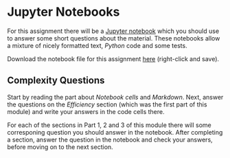 
# Jupyter Notebooks

For this assignment there will be a [Jupyter notebook](http://jupyter.org/)
which you should use to answer some short questions about the material. These
notebooks allow a mixture of nicely formatted text, *Python* code and some
tests.

<!-- First, you should use the `conda` option option to install *Jupyter* too:

    conda install -c conda-forge jupyterlab

If you didn't install *Python* using *Anaconda*, follow the *Jupyter* installation instructions [here](https://jupyter.org/install). -->

Download the notebook file for this assignment [here](notebook/module_5_questions.ipynb)
(right-click and save).

<!-- ## Getting Started

In your terminal, navigate to the directory where you placed the file for the
assignment and run the command

    jupyter notebook

This will print some information about the *Notebook* server in your console,
and open a web browser to the URL of the web application. By default this is
[http://127.0.0.1:8888](http://127.0.0.1:8888). **Note that _127.0.0.1_ is the "home" ip-adress, so this is now a webpage running on your own computer!**

This first page shows the dashboard, which lists the notebooks available in the
current directory. You can create new notebooks from the dashboard with the
`New` button (select *Python 3* notebook), or open existing ones. Creating a
new notebook will create a new file `Untitled1.ipynb`. The extension `.ipynb`
indicates it is a notebook file, you can rename the file to something more
descriptive at the top of the page. -->


## Complexity Questions

<!-- Now open the downloaded notebook *module_5_questions.ipynb* by navigating to
the correct folder in your webbrowser and selecting the file. The rest of the
assignment instructions will be in the notebook. -->

Start by reading the part about *Notebook cells* and *Markdown*. Next, answer
the questions on the *Efficiency* section (which was the first part of this
module) and write your answers in the code cells there.

For each of the sections in Part 1, 2 and 3 of this module there will some
corresponing question you should answer in the notebook. After completing a
section, answer the question in the notebook and check your answers, before
moving on to the next section.
